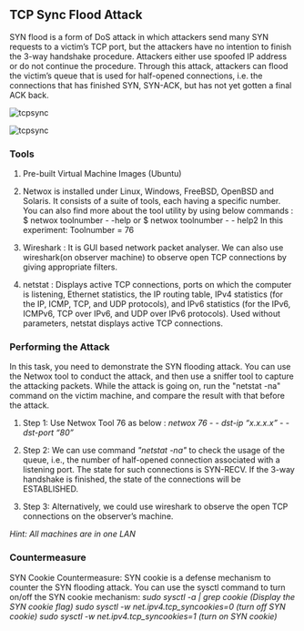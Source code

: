 ## TCP Sync Flood Attack
SYN flood is a form of DoS attack in which attackers send many SYN requests to a victim’s TCP port, but the attackers have no intention to finish the 3-way handshake procedure. Attackers either use spoofed IP address or do not continue the procedure. Through this attack, attackers can flood the victim’s queue that is used for half-opened connections, i.e. the connections that has finished SYN, SYN-ACK, but has not yet gotten a final ACK back. 

![tcpsync](https://simpyparveen.github.io/main/blob/_posts/tcpsync.png)

![tcpsync](https://simpyparveen.github.io/_posts/tcpsync.png)

### Tools
1. Pre-built Virtual Machine Images (Ubuntu)
2. Netwox is installed under Linux, Windows, FreeBSD, OpenBSD and Solaris. It consists of a suite of tools, each having a specific number. You can also find more about the tool utility by using below commands :
		 $ netwox toolnumber  - -help 	or	 $ netwox toolnumber  - - help2	
           In this experiment: Toolnumber = 76
           
3. Wireshark :  It is GUI based network packet analyser.  We can also use wireshark(on observer machine) to observe open TCP connections by giving appropriate filters.

4. netstat : Displays active TCP connections, ports on which the computer is listening, Ethernet statistics, the IP routing table, IPv4 statistics (for the IP, ICMP, TCP, and UDP protocols), and IPv6 statistics (for the IPv6, ICMPv6, TCP over IPv6, and UDP over IPv6 protocols). Used without parameters, netstat displays active TCP connections.


### Performing the Attack
In this task, you need to demonstrate the SYN flooding attack. You can use the Netwox tool to conduct the attack, and then use a sniffer tool to capture the attacking packets. While the attack is going on, run the "netstat -na" command on the victim machine, and compare the result with that before the attack. 

1. Step 1: Use Netwox Tool 76 as below : *netwox 76 - - dst-ip “x.x.x.x” - - dst-port “80”*

2. Step 2: We can use command *"netstat -na"* to check the usage of the queue, i.e., the number of half-opened connection associated with a listening port. The state for such connections is SYN-RECV. If the 3-way handshake is finished, the state of the connections will be ESTABLISHED.

3. Step 3: Alternatively, we could use wireshark to observe the open TCP connections on the observer’s machine.

*Hint: All machines are in one LAN*

### Countermeasure
SYN Cookie Countermeasure: SYN cookie is a defense mechanism to counter the SYN flooding attack.	You can use the sysctl command to turn on/off the SYN cookie mechanism:
    *sudo sysctl -a | grep cookie (Display the SYN cookie flag)*
	  *sudo sysctl -w net.ipv4.tcp_syncookies=0 (turn off SYN cookie)*
	  *sudo sysctl -w net.ipv4.tcp_syncookies=1 (turn on SYN cookie)*

